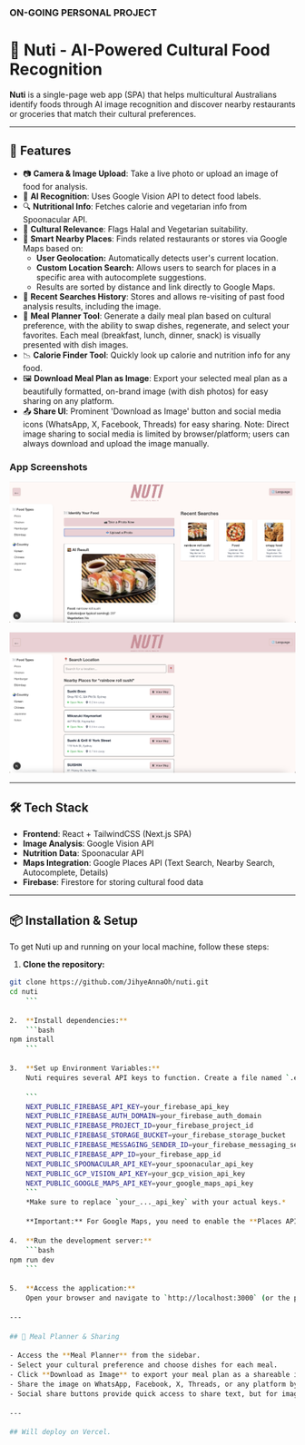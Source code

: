 ### ON-GOING PERSONAL PROJECT ###

# 🥗 Nuti - AI-Powered Cultural Food Recognition

**Nuti** is a single-page web app (SPA) that helps multicultural Australians identify foods through AI image recognition and discover nearby restaurants or groceries that match their cultural preferences.

---

## 🚀 Features

- 📷 **Camera & Image Upload**: Take a live photo or upload an image of food for analysis.
- 🧠 **AI Recognition**: Uses Google Vision API to detect food labels.
- 🔍 **Nutritional Info**: Fetches calorie and vegetarian info from Spoonacular API.
- 🕌 **Cultural Relevance**: Flags Halal and Vegetarian suitability.
- 📍 **Smart Nearby Places**: Finds related restaurants or stores via Google Maps based on:
    - **User Geolocation:** Automatically detects user's current location.
    - **Custom Location Search:** Allows users to search for places in a specific area with autocomplete suggestions.
    - Results are sorted by distance and link directly to Google Maps.
- 🔄 **Recent Searches History**: Stores and allows re-visiting of past food analysis results, including the image.
- 🥗 **Meal Planner Tool**: Generate a daily meal plan based on cultural preference, with the ability to swap dishes, regenerate, and select your favorites. Each meal (breakfast, lunch, dinner, snack) is visually presented with dish images.
- 📉 **Calorie Finder Tool**: Quickly look up calorie and nutrition info for any food.
- 🖼️ **Download Meal Plan as Image**: Export your selected meal plan as a beautifully formatted, on-brand image (with dish photos) for easy sharing on any platform.
- 📤 **Share UI**: Prominent 'Download as Image' button and social media icons (WhatsApp, X, Facebook, Threads) for easy sharing. Note: Direct image sharing to social media is limited by browser/platform; users can always download and upload the image manually.

### App Screenshots

![Nuti Homepage Screenshot 1](public/images/Screenshot_home1.png)

![Nuti Homepage Screenshot 2](public/images/Screenshot_home2.png)

---

## 🛠️ Tech Stack

- **Frontend**: React + TailwindCSS (Next.js SPA)
- **Image Analysis**: Google Vision API
- **Nutrition Data**: Spoonacular API
- **Maps Integration**: Google Places API (Text Search, Nearby Search, Autocomplete, Details)
- **Firebase**: Firestore for storing cultural food data

---

## 📦 Installation & Setup

To get Nuti up and running on your local machine, follow these steps:

1.  **Clone the repository:**
```bash
git clone https://github.com/JihyeAnnaOh/nuti.git
cd nuti
    ```

2.  **Install dependencies:**
    ```bash
npm install
    ```

3.  **Set up Environment Variables:**
    Nuti requires several API keys to function. Create a file named `.env.local` in the root of the project and add the following:

    ```
    NEXT_PUBLIC_FIREBASE_API_KEY=your_firebase_api_key
    NEXT_PUBLIC_FIREBASE_AUTH_DOMAIN=your_firebase_auth_domain
    NEXT_PUBLIC_FIREBASE_PROJECT_ID=your_firebase_project_id
    NEXT_PUBLIC_FIREBASE_STORAGE_BUCKET=your_firebase_storage_bucket
    NEXT_PUBLIC_FIREBASE_MESSAGING_SENDER_ID=your_firebase_messaging_sender_id
    NEXT_PUBLIC_FIREBASE_APP_ID=your_firebase_app_id
    NEXT_PUBLIC_SPOONACULAR_API_KEY=your_spoonacular_api_key
    NEXT_PUBLIC_GCP_VISION_API_KEY=your_gcp_vision_api_key
    NEXT_PUBLIC_GOOGLE_MAPS_API_KEY=your_google_maps_api_key
    ```
    *Make sure to replace `your_..._api_key` with your actual keys.*
    
    **Important:** For Google Maps, you need to enable the **Places API** and **Maps JavaScript API** in your Google Cloud Console to obtain `NEXT_PUBLIC_GOOGLE_MAPS_API_KEY`.

4.  **Run the development server:**
    ```bash
npm run dev
    ```

5.  **Access the application:**
    Open your browser and navigate to `http://localhost:3000` (or the port indicated in your terminal).

---

## 🥗 Meal Planner & Sharing

- Access the **Meal Planner** from the sidebar.
- Select your cultural preference and choose dishes for each meal.
- Click **Download as Image** to export your meal plan as a shareable image (includes your selected dishes and their photos, styled to match the NUTI brand).
- Share the image on WhatsApp, Facebook, X, Threads, or any platform by uploading the downloaded image.
- Social share buttons provide quick access to share text, but for image sharing, use the download feature.

---

## Will deploy on Vercel. 